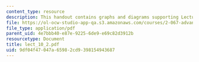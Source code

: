 ```yaml
---
content_type: resource
description: This handout contains graphs and diagrams supporting Lecture 10.
file: https://ol-ocw-studio-app-qa.s3.amazonaws.com/courses/2-067-advanced-structural-dynamics-and-acoustics-13-811-spring-2004/9df04f47047a65982cd9398154943687_lect_10_2.pdf
file_type: application/pdf
parent_uid: 4e7bbb40-e87e-9225-6de9-e69c82d3912b
resourcetype: Document
title: lect_10_2.pdf
uid: 9df04f47-047a-6598-2cd9-398154943687
---
```

